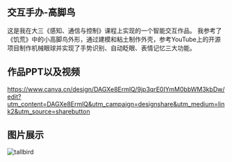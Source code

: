 ## 交互手办-高脚鸟

这是我在大三《感知、通信与控制》课程上实现的一个智能交互作品。
我参考了《饥荒》中的小高脚鸟外形，通过建模和粘土制作外壳，参考YouTube上的开源项目制作机械眼球并实现了手势识别、自动眨眼、表情记忆三大功能。

## 作品PPT以及视频

https://www.canva.cn/design/DAGXe8ErmlQ/9jp3qrE0IYmM0bbWM3kbDw/edit?utm_content=DAGXe8ErmlQ&utm_campaign=designshare&utm_medium=link2&utm_source=sharebutton

## 图片展示

![tallbird](../assets/tallbird1.png)
